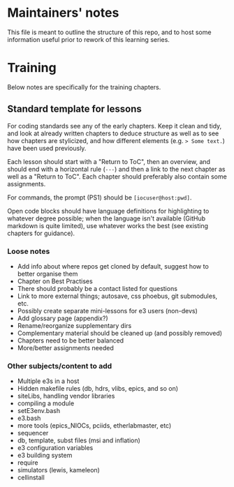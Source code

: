 # Maintainers' notes

This file is meant to outline the structure of this repo, and to host some information useful prior to rework of this learning series.

# Training

Below notes are specifically for the training chapters.

## Standard template for lessons

For coding standards see any of the early chapters. Keep it clean and tidy, and look at already written chapters to deduce structure as well as to see how chapters are stylicized, and how different elements (e.g. `> Some text.`) have been used previously.

Each lesson should start with a "Return to ToC", then an overview, and should end with a horizontal rule (`---`) and then a link to the next chapter as well as a "Return to ToC". Each chapter should preferably also contain some assignments.

For commands, the prompt (PS1) should be `[iocuser@host:pwd]`.

Open code blocks should have language definitions for highlighting to whatever degree possible; when the language isn't available (GitHub markdown is quite limited), use whatever works the best (see existing chapters for guidance).

### Loose notes

- Add info about where repos get cloned by default, suggest how to better organise them
- Chapter on Best Practises
- There should probably be a contact listed for questions
- Link to more external things; autosave, css phoebus, git submodules, etc.
- Possibly create separate mini-lessons for e3 users (non-devs)
- Add glossary page (appendix?)
- Rename/reorganize supplementary dirs
- Complementary material should be cleaned up (and possibly removed)
- Chapters need to be better balanced
- More/better assignments needed

### Other subjects/content to add

- Multiple e3s in a host
- Hidden makefile rules (db, hdrs, vlibs, epics, and so on)
- siteLibs, handling vendor libraries
- compiling a module
- setE3env.bash
- e3.bash
- more tools (epics_NIOCs, pciids, etherlabmaster, etc)
- sequencer
- db, template, subst files (msi and inflation)
- e3 configuration variables
- e3 building system
- require
- simulators (lewis, kameleon)
- cellinstall
